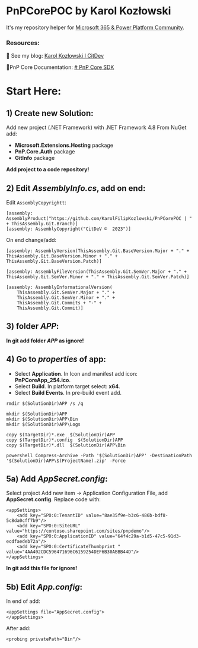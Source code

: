 ﻿# PnPCorePOC by Karol Kozłowski
It's my repository helper for [Microsoft 365 & Power Platform Community](https://pnp.github.io/).

### Resources:

🪪 See my blog: [Karol Kozłowski I CitDev](https://citdev.pl/blog/)

🔗PnP Core Documentation: [# PnP Core SDK](https://pnp.github.io/pnpcore/)

# Start Here:

## 1) Create new Solution:

Add new project (.NET Framework) with .NET Framework 4.8
From NuGet add:
- **Microsoft.Extensions.Hosting** package
- **PnP.Core.Auth** package
- **GitInfo** package

**Add project to a code repository!**

## 2) Edit _AssemblyInfo.cs_, add on end:
Edit `AssemblyCopyrightt`:
 ````
[assembly: AssemblyProduct("https://github.com/KarolFilipKozlowski/PnPCorePOC | " + ThisAssembly.Git.Branch)]
[assembly: AssemblyCopyright("CitDeV ©  2023")]
````
On end change/add:
````
[assembly: AssemblyVersion(ThisAssembly.Git.BaseVersion.Major + "." + ThisAssembly.Git.BaseVersion.Minor + "." + ThisAssembly.Git.BaseVersion.Patch)]

[assembly: AssemblyFileVersion(ThisAssembly.Git.SemVer.Major + "." + ThisAssembly.Git.SemVer.Minor + "." + ThisAssembly.Git.SemVer.Patch)]

[assembly: AssemblyInformationalVersion(
    ThisAssembly.Git.SemVer.Major + "." +
    ThisAssembly.Git.SemVer.Minor + "." +
    ThisAssembly.Git.Commits + "-" +
    ThisAssembly.Git.Commit)]
````

## 3) folder _APP_:
**In git add folder _APP_ as ignore!**

## 4) Go to _properties_ of app:
- Select **Application**. In Icon and manifest add icon: **PnPCoreApp_254.ico**.
- Select **Build**. In platform target select: **x64**.
- Select **Build Events**. In pre-build event add.
````
rmdir $(SolutionDir)APP /s /q

mkdir $(SolutionDir)APP
mkdir $(SolutionDir)APP\Bin
mkdir $(SolutionDir)APP\Logs

copy $(TargetDir)*.exe  $(SolutionDir)APP
copy $(TargetDir)*.config  $(SolutionDir)APP
copy $(TargetDir)*.dll  $(SolutionDir)APP\Bin

powershell Compress-Archive -Path '$(SolutionDir)APP' -DestinationPath '$(SolutionDir)APP\$(ProjectName).zip' -Force
````

## 5a) Add _AppSecret.config_:
Select project Add new item -> Application Configuration File, add **AppSecret.config**.
Replace code with:
````
﻿<appSettings>
	<add key="SPO:0:TenantID" value="8ae35f9e-b3c6-486b-bdf8-5c8da0cff7b9"/>
	<add key="SPO:0:SiteURL" value="https://contoso.sharepoint.com/sites/pnpdemo"/>
	<add key="SPO:0:ApplicationID" value="64f4c29a-b1d5-47c5-91d3-ecdfaedeb72a"/>
	<add key="SPO:0:CertificateThumbprint " value="4AA402CDC596471696C6159254DEF6B30ABBB44D"/>
</appSettings>
````
**In git add this file for ignore!**

## 5b) Edit _App.config_:
In end of **<configuration>** add:
````
<appSettings file="AppSecret.config">
</appSettings>
````
After **<assemblyBinding xmlns="urn:schemas-microsoft-com:asm.v1">** add:
````
<probing privatePath="Bin"/>
````
